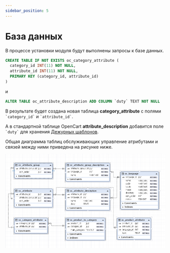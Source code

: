 ```yaml
---
sidebar_position: 5
---
```


# База данных

В процессе установки модуля  будут выполнены запросы к базе данных.

```SQL
CREATE TABLE IF NOT EXISTS oc_category_attribute (
  category_id INT(11) NOT NULL,
  attribute_id INT(11) NOT NULL,
  PRIMARY KEY (category_id, attribute_id)
)
```

и

```SQL
ALTER TABLE oc_attribute_description ADD COLUMN `duty` TEXT NOT NULL
```

В результате будет создана новая таблица **category_attribute** с полями `` `category_id` `` и `` `attribute_id` ``.

А в стандартной таблице OpenCart **attribute_description** добавится поле `` `duty` `` для хранения [Дежурных шаблонов](theory.html#theory-duty).

Общая диаграмма таблиц обслуживающих управление атрибутами и связей между ними приведена на рисунке ниже.

![Database diagram](/img/tutorial/attributico_db_diagram.png)